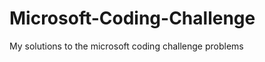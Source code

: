 Microsoft-Coding-Challenge
==========================

My solutions to the microsoft coding challenge problems
